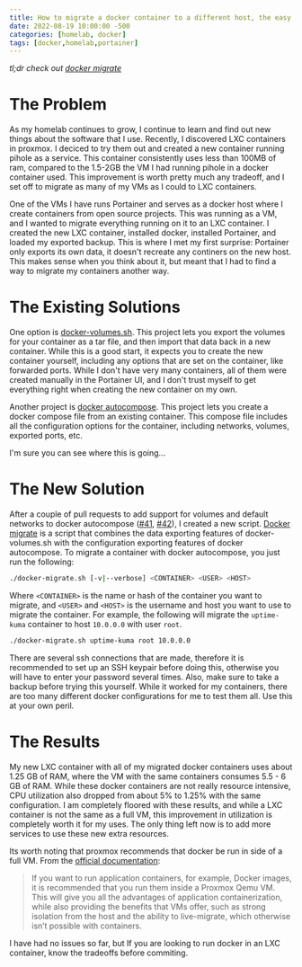 ```yaml
---
title: How to migrate a docker container to a different host, the easy way
date: 2022-08-19 10:00:00 -500
categories: [homelab, docker]
tags: [docker,homelab,portainer]
---
```


*tl;dr check out [docker migrate](https://github.com/acdoussan/docker-migrate)*

# The Problem

As my homelab continues to grow, I continue to learn and find out new things about the software that I use.
Recently, I discovered LXC containers in proxmox. I deciced to try them out and created a new container running
pihole as a service. This container consistently uses less than 100MB of ram, compared to the 1.5-2GB the VM I had
running pihole in a docker container used. This improvement is worth pretty much any tradeoff, and I set off to
migrate as many of my VMs as I could to LXC containers.

One of the VMs I have runs Portainer and serves as a docker host where I create containers from open source
projects. This was running as a VM, and I wanted to migrate everything running on it to an LXC container. I
created the new LXC container, installed docker, installed Portainer, and loaded my exported backup. This is where
I met my first surprise: Portainer only exports its own data, it doesn't recreate any continers on the new host.
This makes sense when you think about it, but meant that I had to find a way to migrate my containers another way.

# The Existing Solutions

One option is [docker-volumes.sh](https://github.com/ricardobranco777/docker-volumes.sh). This project lets you
export the volumes for your container as a tar file, and then import that data back in a new container. While
this is a good start, it expects you to create the new container yourself, including any options that are set
on the container, like forwarded ports. While I don't have very many containers, all of them were created manually
in the Portainer UI, and I don't trust myself to get everything right when creating the new container on my own.

Another project is [docker autocompose](https://github.com/Red5d/docker-autocompose). This project lets you
create a docker compose file from an existing container. This compose file includes all the configuration options
for the container, including networks, volumes, exported ports, etc.

I'm sure you can see where this is going...

# The New Solution

After a couple of pull requests to add support for volumes and default networks to docker autocompose ([#41](https://github.com/Red5d/docker-autocompose/pull/41),
[#42](https://github.com/Red5d/docker-autocompose/pull/42)), I created a new script.
[Docker migrate](https://github.com/acdoussan/docker-migrate) is a script that combines the data exporting features
of docker-volumes.sh with the configuration exporting features of docker autocompose. To migrate a container with
docker autocompose, you just run the following:

```bash
./docker-migrate.sh [-v|--verbose] <CONTAINER> <USER> <HOST>
```

Where `<CONTAINER>` is the name or hash of the container you want to migrate, and `<USER>` and `<HOST>` is
the username and host you want to use to migrate the container. For example, the following will migrate the
`uptime-kuma` container to host `10.0.0.0` with user `root`.

```bash
./docker-migrate.sh uptime-kuma root 10.0.0.0
```

There are several ssh connections that are made, therefore it is recommended to set up an SSH keypair before doing
this, otherwise you will have to enter your password several times. Also, make sure to take a backup before trying
this yourself. While it worked for my containers, there are too many different docker configurations for me to test
them all. Use this at your own peril.

# The Results

My new LXC container with all of my migrated docker containers uses about 1.25 GB of RAM, where the VM with the same
containers consumes 5.5 - 6 GB of RAM. While these docker containers are not really resource intensive, CPU
utilization also dropped from about 5% to 1.25% with the same configuration. I am completely floored with these
results, and while a LXC container is not the same as a full VM, this improvement in utilization is completely worth
it for my uses. The only thing left now is to add more services to use these new extra resources.

Its worth noting that proxmox recommends that docker be run in side of a full VM. From the
[official documentation](https://pve.proxmox.com/wiki/Linux_Container):

> If you want to run application containers, for example, Docker images, it is recommended that you run them inside a
> Proxmox Qemu VM. This will give you all the advantages of application containerization, while also providing the
> benefits that VMs offer, such as strong isolation from the host and the ability to live-migrate, which otherwise
> isn’t possible with containers.

I have had no issues so far, but If you are looking to run docker in an LXC container, know the tradeoffs before
commiting.
